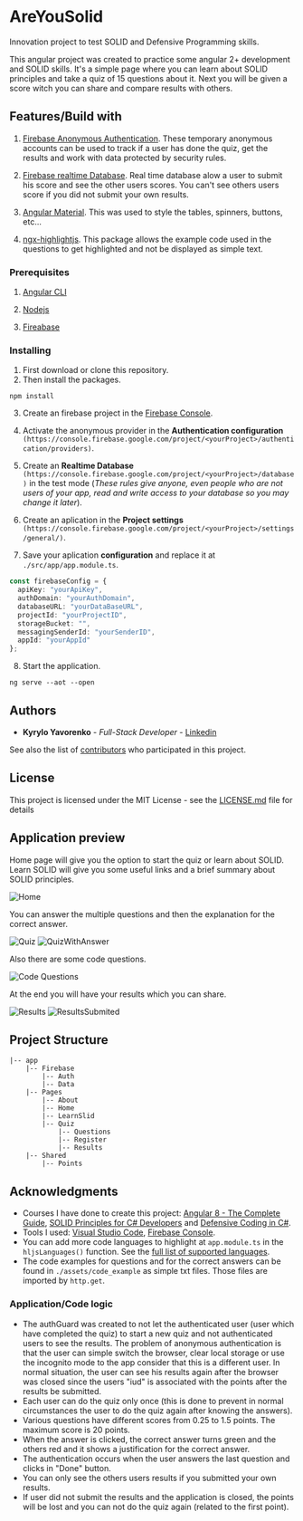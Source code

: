 # AreYouSolid

Innovation project to test SOLID and Defensive Programming skills.

This angular project was created to practice some angular 2+ development and SOLID skills. It's a simple page where you can learn about SOLID principles and take a quiz of 15 questions about it. Next you will be given a score witch you can share and compare results with others.

## Features/Build with

1. [Firebase Anonymous Authentication](https://firebase.google.com/docs/auth/web/anonymous-auth?hl=en-US). These temporary anonymous accounts can be used to track if a user has done the quiz, get the results and work with data protected by security rules.

2. [Firebase realtime Database](https://firebase.google.com/docs/database). Real time database alow a user to submit his score and see the other users scores. You can't see others users score if you did not submit your own results.

3. [Angular Material](https://material.angular.io/). This was used to style the tables, spinners, buttons, etc...

4. [ngx-highlightjs](https://github.com/MurhafSousli/ngx-highlightjs). This package allows the example code used in the questions to get highlighted and not be displayed as simple text.

### Prerequisites

1. [Angular CLI](https://cli.angular.io/)

2. [Nodejs](https://nodejs.org/en/)

3. [Fireabase](https://firebase.google.com/docs/web/setup?hl=pt)

### Installing

1. First download or clone this repository.
2. Then install the packages.

```node
npm install
```

3. Create an firebase project in the [Firebase Console](https://console.firebase.google.com/).

4. Activate the anonymous provider in the **Authentication configuration** ```(https://console.firebase.google.com/project/<yourProject>/authentication/providers)```.

5. Create an **Realtime Database** ```(https://console.firebase.google.com/project/<yourProject>/database)``` in the test mode (*These rules give anyone, even people who are not users of your app, read and write access to your database so you may change it later*).

6. Create an aplication in the **Project settings** ```(https://console.firebase.google.com/project/<yourProject>/settings/general/)```.

7. Save your aplication **configuration** and replace it at ```./src/app/app.module.ts```.

```typescript
const firebaseConfig = {
  apiKey: "yourApiKey",
  authDomain: "yourAuthDomain",
  databaseURL: "yourDataBaseURL",
  projectId: "yourProjectID",
  storageBucket: "",
  messagingSenderId: "yourSenderID",
  appId: "yourAppId"
};
```

8. Start the application.

```node
ng serve --aot --open
```

## Authors

* **Kyrylo Yavorenko** - *Full-Stack Developer* - [Linkedin](https://www.linkedin.com/in/kyryloyavorenko/)

See also the list of [contributors](https://github.com/Kiril1512/AreYouSolid/contributors) who participated in this project.

## License

This project is licensed under the MIT License - see the [LICENSE.md](LICENSE.md) file for details

## Application preview

Home page will give you the option to start the quiz or learn about SOLID. Learn SOLID will give you some useful links and a brief summary about SOLID principles.

![Home](https://i.ibb.co/TvHzcrQ/home2.png)

You can answer the multiple questions and then the explanation for the correct answer.

![Quiz](https://i.ibb.co/cXsPkcB/Questions.png)
![QuizWithAnswer](https://i.ibb.co/23fXjx3/questions-With-Result.png)

Also there are some code questions.

![Code Questions](https://i.ibb.co/mCn2J12/questions-With-Code-And-Results.png)

At the end you will have your results which you can share.

![Results](https://i.ibb.co/9G8Hmxr/results.png)
![ResultsSubmited](https://i.ibb.co/h7H2F4f/results-Submited.png)

## Project Structure

```text
|-- app
	|-- Firebase
		|-- Auth
		|-- Data
	|-- Pages
		|-- About
		|-- Home
		|-- LearnSlid
		|-- Quiz
			|-- Questions
			|-- Register
			|-- Results
	|-- Shared
		|-- Points
```

## Acknowledgments

* Courses I have done to create this project: [Angular 8 - The Complete Guide](https://www.udemy.com/the-complete-guide-to-angular-2/), [SOLID Principles for C# Developers](https://www.pluralsight.com/courses/csharp-solid-principles) and [Defensive Coding in C#](https://www.pluralsight.com/courses/defensive-coding-csharp).
* Tools I used: [Visual Studio Code](https://code.visualstudio.com/), [Firebase Console](https://console.firebase.google.com/).
* You can add more code languages to highlight at ```app.module.ts``` in the ```hljsLanguages()``` function. See the [full list of supported languages](https://github.com/highlightjs/highlight.js/tree/master/src/styles).
* The code examples for questions and for the correct answers can be found in ```./assets/code_example``` as simple txt files. Those files are imported by ```http.get```.

### Application/Code logic

* The authGuard was created to not let the authenticated user (user which have completed the quiz) to start a new quiz and not authenticated users to see the results. The problem of anonymous authentication is that the user can simple switch the browser, clear local storage or use the incognito mode to the app consider that this is a different user. In normal situation, the user can see his results again after the browser was closed since the users "iud" is associated with the points after the results be submitted.
* Each user can do the quiz only once (this is done to prevent in normal circumstances the user to do the quiz again after knowing the answers).
* Various questions have different scores from 0.25 to 1.5 points. The maximum score is 20 points.
* When the answer is clicked, the correct answer turns green and the others red and it shows a justification for the correct answer.
* The authentication occurs when the user answers the last question and clicks in "Done" button.
* You can only see the others users results if you submitted your own results.
* If user did not submit the results and the application is closed, the points will be lost and you can not do the quiz again (related to the first point).
